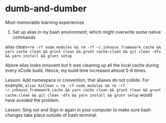 # dumb-and-dumber
Most memorable learning experiences

1. Set up alias in my bash environment, which might overwrite some native commands

alias clean=`rm -rf node_modules && rm -rf ~/.inhouse_framework_cache && yarn cache clean && grunt clean && grunt cache:clean && git clean -dfx && yarn install && grunt setup`

Above alias looks innocent but it was cleaning up all the local cache during every xCode build. Hence, my build time increased almost 5-6 times.

Lesson: Add namespace or convention, that aliases do not collide. For example, `alias KsClean = rm -rf node_modules && rm -rf ~/.inhouse_framework_cache && yarn cache clean && grunt clean && grunt cache:clean && git clean -dfx && yarn install && grunt setup` would have avoided the problem. 

Lesson: Sing out and Sign in again in your computer to make sure bash changes take place outside of bash terminal. 
